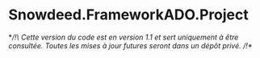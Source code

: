 # Snowdeed.FrameworkADO.Project

**/!\ Cette version du code est en version 1.1 et sert uniquement à être consultée. Toutes les mises à jour futures seront dans un dépôt privé.  /!\**
